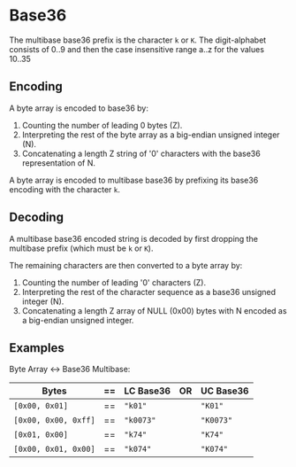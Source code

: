 # Base36

The multibase base36 prefix is the character `k` or `K`. The digit-alphabet
consists of 0..9 and then the case insensitive range a..z for the values 10..35

## Encoding

A byte array is encoded to base36 by:

1. Counting the number of leading 0 bytes (Z).
2. Interpreting the rest of the byte array as a big-endian unsigned integer (N).
3. Concatenating a length Z string of '0' characters with the base36
   representation of N.

A byte array is encoded to multibase base36 by prefixing its base36 encoding
with the character `k`.

## Decoding

A multibase base36 encoded string is decoded by first dropping the multibase
prefix (which must be `k` or `K`).

The remaining characters are then converted to a byte array by:

1. Counting the number of leading '0' characters (Z).
2. Interpreting the rest of the character sequence as a base36 unsigned integer
   (N).
3. Concatenating a length Z array of NULL (0x00) bytes with N encoded as a
   big-endian unsigned integer.

## Examples

Byte Array <-> Base36 Multibase:

| Bytes                | == | LC Base36 | OR | UC Base36 |
|----------------------|----|-----------|----|-----------|
| `[0x00, 0x01]`       | == | `"k01"`   |    | `"K01"`   |
| `[0x00, 0x00, 0xff]` | == | `"k0073"` |    | `"K0073"` |
| `[0x01, 0x00]`       | == | `"k74"`   |    | `"K74"`   |
| `[0x00, 0x01, 0x00]` | == | `"k074"`  |    | `"K074"`  |
